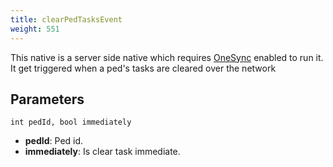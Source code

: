```yaml
---
title: clearPedTasksEvent
weight: 551
---
```


This native is a server side native which requires [OneSync](https://forum.cfx.re/t/the-onesync-eap-and-you/165931) enabled to run it. It get triggered when a ped's tasks are cleared over the network

Parameters
----------

```
int pedId, bool immediately
```

- **pedId**: Ped id.
- **immediately**: Is clear task immediate.
